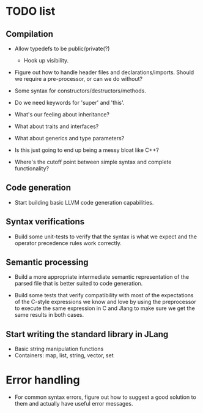 # TODO list

## Compilation
* Allow typedefs to be public/private(?)
  * Hook up visibility.

* Figure out how to handle header files and declarations/imports.
  Should we require a pre-processor, or can we do without?
  
* Some syntax for constructors/destructors/methods.

* Do we need keywords for 'super' and 'this'.

* What's our feeling about inheritance?

* What about traits and interfaces?

* What about generics and type parameters?

* Is this just going to end up being a messy bloat like C++?

* Where's the cutoff point between simple syntax and complete functionality?

## Code generation
* Start building basic LLVM code generation capabilities.

## Syntax verifications
* Build some unit-tests to verify that the syntax is what we expect and
  the operator precedence rules work correctly.

## Semantic processing
* Build a more appropriate intermediate semantic representation of the parsed
  file that is better suited to code generation.

* Build some tests that verify compatibility with
  most of the expectations of the C-style
  expressions we know and love by using the preprocessor
  to execute the same expression in C and Jlang
  to make sure we get the same results in both cases.

## Start writing the standard library in JLang
* Basic string manipulation functions
* Containers: map, list, string, vector, set


# Error handling
* For common syntax errors, figure out how to suggest a good
  solution to them and actually have useful error messages.
  
